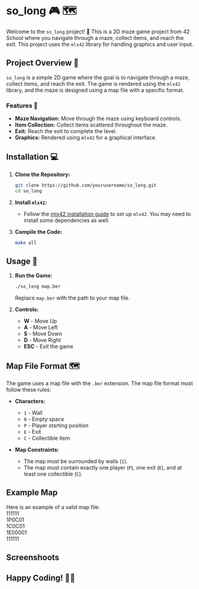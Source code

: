 # so_long 🎮 🗺️

Welcome to the `so_long` project! 🚀 This is a 2D maze game project from 42 School where you navigate through a maze, collect items, and reach the exit. This project uses the `mlx42` library for handling graphics and user input.

## Project Overview 🌟

`so_long` is a simple 2D game where the goal is to navigate through a maze, collect items, and reach the exit. The game is rendered using the `mlx42` library, and the maze is designed using a map file with a specific format.

### Features 🔧

- **Maze Navigation:** Move through the maze using keyboard controls.
- **Item Collection:** Collect items scattered throughout the maze.
- **Exit:** Reach the exit to complete the level.
- **Graphics:** Rendered using `mlx42` for a graphical interface.

## Installation 💻

1. **Clone the Repository:**

    ```bash
    git clone https://github.com/yourusername/so_long.git
    cd so_long
    ```

2. **Install `mlx42`:**

   - Follow the [mlx42 installation guide](https://github.com/42School/minilibx42) to set up `mlx42`. You may need to install some dependencies as well.

3. **Compile the Code:**

    ```bash
    make all
    ```

## Usage 🚀

1. **Run the Game:**

    ```bash
    ./so_long map.ber
    ```

   Replace `map.ber` with the path to your map file.

2. **Controls:**

    - **W** - Move Up
    - **A** - Move Left
    - **S** - Move Down
    - **D** - Move Right
    - **ESC** - Exit the game

## Map File Format 🗺️

The game uses a map file with the `.ber` extension. The map file format must follow these rules:

- **Characters:**
  - `1` - Wall
  - `0` - Empty space
  - `P` - Player starting position
  - `E` - Exit
  - `C` - Collectible item

- **Map Constraints:**
  - The map must be surrounded by walls (`1`).
  - The map must contain exactly one player (`P`), one exit (`E`), and at least one collectible (`C`).

## Example Map

Here is an example of a valid map file: <br>
111111 <br>
1P0C01 <br>
1C0C01 <br>
1E00001 <br>
111111 <br>

## Screenshoots

## Happy Coding! 🚀🎉


 
